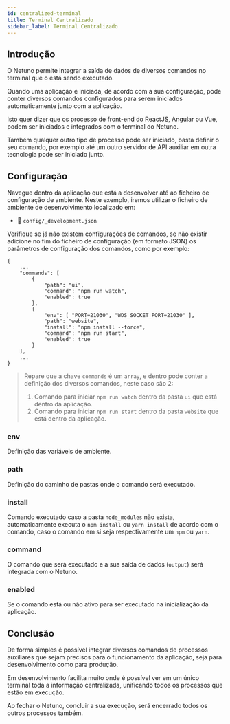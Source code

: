 ```yaml
---
id: centralized-terminal
title: Terminal Centralizado
sidebar_label: Terminal Centralizado
---
```


## Introdução

O Netuno permite integrar a saída de dados de diversos comandos no terminal que o está sendo executado.

Quando uma aplicação é iniciada, de acordo com a sua configuração, pode conter diversos comandos configurados para serem iniciados automaticamente junto com a aplicação.

Isto quer dizer que os processo de front-end do ReactJS, Angular ou Vue, podem ser iniciados e integrados com o terminal do Netuno.

Também qualquer outro tipo de processo pode ser iniciado, basta definir o seu comando, por exemplo até um outro servidor de API auxiliar em outra tecnologia pode ser iniciado junto.


## Configuração

Navegue dentro da aplicação que está a desenvolver até ao ficheiro de configuração de ambiente. Neste exemplo, iremos utilizar o ficheiro de ambiente de desenvolvimento localizado em:

- 📂 `config/_development.json`

Verifique se já não existem configurações de comandos, se não existir adicione no fim do ficheiro de configuração (em formato JSON) os parâmetros de configuração dos comandos, como por exemplo:

```
{
    ...
    "commands": [
        {
            "path": "ui",
            "command": "npm run watch",
            "enabled": true
        },
        {
            "env": [ "PORT=21030", "WDS_SOCKET_PORT=21030" ],
            "path": "website",
            "install": "npm install --force",
            "command": "npm run start",
            "enabled": true
        }
    ],
    ...
}
```

> Repare que a chave `commands` é um `array`, e dentro pode conter a definição dos diversos comandos, neste caso são 2:
> 1. Comando para iniciar `npm run watch` dentro da pasta `ui` que está dentro da aplicação.
> 2. Comando para iniciar `npm run start` dentro da pasta `website` que está dentro da aplicação.

### env

Definição das variáveis de ambiente.

### path

Definição do caminho de pastas onde o comando será executado.

### install

Comando executado caso a pasta `node_modules` não exista, automaticamente executa o `npm install` ou `yarn install` de acordo com o comando, caso o comando em si seja respectivamente um `npm` ou `yarn`.

### command

O comando que será executado e a sua saída de dados (`output`) será integrada com o Netuno.

### enabled

Se o comando está ou não ativo para ser executado na inicialização da aplicação.

## Conclusão

De forma simples é possível integrar diversos comandos de processos auxiliares que sejam precisos para o funcionamento da aplicação, seja para desenvolvimento como para produção.

Em desenvolvimento facilita muito onde é possível ver em um único terminal toda a informação centralizada, unificando todos os processos que estão em execução.

Ao fechar o Netuno, concluir a sua execução, será encerrado todos os outros processos também.
